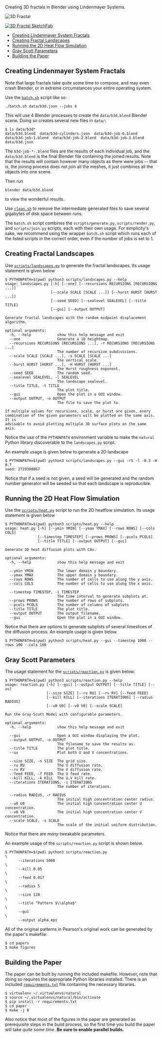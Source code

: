 Creating 3D fractals in Blender using Lindenmayer Systems.

![3D Fractal](https://i.imgur.com/gQPLXAE.jpg)

[![3D Fractal SketchFab](https://i.imgur.com/oARGCvv.png)](https://sketchfab.com/3d-models/b3d-2317c1f611e14369b7a3b83e29be676b)

- [Creating Lindenmayer System Fractals](#creating-lindenmayer-system-fractals)
- [Creating Fractal Landscapes](#creating-fractal-landscapes)
- [Running the 2D Heat Flow Simulation](#running-the-2d-heat-flow-simulation)
- [Gray Scott Parameters](#gray-scott-parameters)
- [Building the Paper](#building-the-paper)

## Creating Lindenmayer System Fractals

Note that large fractals take *quite* some time to compose, and may even crash Blender, or in extreme circumstances your entire operating system.

Use the [`batch.sh`](./batch.sh) script like so:

```shell
./batch.sh data/b3d.json --jobs 4
```

This will use 4 Blender processes to create the `data/b3d.blend` Blender scene.
Doing so creates several new files in `data/`:

```shell
$ ls data/b3d*
data/b3d.blend  data/b3d-cylinders.json  data/b3d-job-0.blend  data/b3d-job-1.blend  data/b3d-job-2.blend  data/b3d-job-3.blend  data/b3d.json
```

The `b3d-job-*-.blend` files are the results of each individual job, and the `data/b3d.blend` is the
final Blender file containing the joined results.
Note that the results will contain however many objects as there were jobs -- that is, the joining process
does not join all the meshes, it just combines all the objects into one scene.

Then run

```shell
blender data/b3d.blend
```

to view the wonderful results.

Use [`clean.sh`](./clean.sh) to remove the intermediate generated files to save several gigabytes of disk space between runs.

The `batch.sh` script combines the `scripts/generate.py`, `scripts/render.py`, and  `scripts/join.py` scripts, each with their own usage.
For simplicity's sake, we recommend using the wrapper `batch.sh` script which runs each of the listed scripts in the correct order, even if the number of jobs is set to 1.

## Creating Fractal Landscapes

Use [`scripts/landscapes.py`](scripts/landscapes.py) to generate the fractal landscapes.
Its usage statement is given below

```shell
$ PYTHONPATH=$(pwd) python3 scripts/landscapes.py --help
usage: landscapes.py [-h] [--one] [--recursions RECURSIONS [RECURSIONS ...]]
                     [--scale SCALE [SCALE ...]] [--hurst HURST [HURST ...]]
                     [--seed SEED] [--sealevel SEALEVEL] [--title TITLE]
                     [--gui] [--output OUTPUT]

Generate fractal landscapes with the random midpoint displacement algorithm.

optional arguments:
  -h, --help            show this help message and exit
  --one                 Generate a 1D heightmap.
  --recursions RECURSIONS [RECURSIONS ...], -r RECURSIONS [RECURSIONS ...]
                        The number of recursive subdivisions.
  --scale SCALE [SCALE ...], -s SCALE [SCALE ...]
                        The vertical scale.
  --hurst HURST [HURST ...], -H HURST [HURST ...]
                        The Hurst roughness exponent.
  --seed SEED           The random seed.
  --sealevel SEALEVEL, -l SEALEVEL
                        The landscape sealevel.
  --title TITLE, -t TITLE
                        The plot title.
  --gui                 Open the plot in a GUI window.
  --output OUTPUT, -o OUTPUT
                        The file to save the plot to.

If multiple values for recursions, scale, or hurst are given, every
combination of the given parameters will be plotted on the same axis. It is
advisable to avoid plotting multiple 3D surface plots on the same axis.
```

Notice the use of the `PYTHONPATH` environment variable to make the `natural` Python library discoverable to the `landscapes.py` script.

An example usage is given below to generate a 2D landscape

```shell
$ PYTHONPATH=$(pwd) python3 scripts/landscapes.py --gui -r5 -l -0.3 -H 0.7
seed: 2729300867
```

Notice that if a seed is not given, a seed will be generated and the random number generator will be seeded so that each landscape is reproducible.

## Running the 2D Heat Flow Simulation

Use the [`scripts/heat.py`](scripts/heat.py) script to run the 2D heatflow simulation.
Its usage statement is given below

```shell
$ PYTHONPATH=$(pwd) python3 scripts/heat.py --help
usage: heat.py [-h] [--ymin YMIN] [--ymax YMAX] [--rows ROWS] [--cols COLS]
               [--timestep TIMESTEP] [--prows PROWS] [--pcols PCOLS]
               [--title TITLE] [--output OUTPUT] [--gui]

Generate 2D heat diffusion plots with CAs.

optional arguments:
  -h, --help            show this help message and exit

  --ymin YMIN           The lower domain y boundary.
  --ymax YMAX           The upper domain y boundary.
  --rows ROWS           The number of cells to use along the y axis.
  --cols COLS           The number of cells to use along the x axis.

  --timestep TIMESTEP, -i TIMESTEP
                        The time interval to generate subplots at.
  --prows PROWS         The number of rows of subplots.
  --pcols PCOLS         The number of columns of subplots
  --title TITLE         The plot title.
  --output OUTPUT       The output filename.
  --gui                 Open the plot in a GUI window.
```

Notice that there are options to generate subplots of several timeslices of the diffusion process.
An example usage is given below.

```shell
$ PYTHONPATH=$(pwd) python3 scripts/heat.py --gui --timestep 1000 --rows 100 --cols 100
```

## Gray Scott Parameters

The usage statement for the [`scripts/reaction.py`](scripts/reaction.py) is given below.

```shell
$ PYTHONPATH=$(pwd) python3 scripts/reaction.py --help
usage: reaction.py [-h] [--gui] [--output OUTPUT] [--title TITLE] [--uv]
                   [--size SIZE] [--ru RU] [--rv RV] [--feed FEED]
                   [--kill KILL] [--iterations ITERATIONS] [--radius RADIUS]
                   [--u0 U0] [--v0 V0] [--scale SCALE]

Run the Gray-Scott Model with configurable parameters.

optional arguments:
  -h, --help            show this help message and exit

  --gui                 Open a GUI window displaying the plot.
  --output OUTPUT, -o OUTPUT
                        The filename to save the results as.
  --title TITLE         The plot title.
  --uv                  Plot both U and V concentrations.

  --size SIZE, -n SIZE  The grid size.
  --ru RU               The U diffusion rate.
  --rv RV               The V diffusion rate.
  --feed FEED, -f FEED  The U feed rate.
  --kill KILL, -k KILL  The U,V kill rate.
  --iterations ITERATIONS, -i ITERATIONS
                        The number of iterations.

  --radius RADIUS, -r RADIUS
                        The initial high concentration center radius.
  --u0 U0               The initial high concentration center U concentration.
  --v0 V0               The initial high concentration center V concentration.
  --scale SCALE, -s SCALE
                        The scale of the initial uniform distribution.
```

Notice that there are *many* tweakable parameters.

An example usage of the `scripts/reaction.py` script is shown below.

```shell
$ PYTHONPATH=$(pwd) python3 scripts/reaction.py                                \
      --iterations 5000                                                        \
      --kill 0.05                                                              \
      --feed 0.017                                                             \
      --radius 5                                                               \
      --size 128                                                               \
      --title "Pattern $\\alpha$"                                              \
      --gui                                                                    \
      --output alpha.eps
```

All of the original patterns in Pearson's original work can be generated by the paper's makefile:

```shell
$ cd papers
$ make figures
```

## Building the Paper

The paper can be built by running the included makefile.
However, note that doing so requires the appropriate Python libraries installed.
There is an included [`requirements.txt`](requirements.txt) file containing the necessary libraries.

```shell
$ virtualenv ~/.virtualenvs/natural
$ source ~/.virtualenvs/natural/bin/activate
$ pip install -r requirements.txt
$ cd paper
$ make -j 8
```

Also notice that most of the figures in the paper are generated as prerequisite steps in the build process, so the first time you build the paper will take *quite some time*. **Be sure to enable parallel builds.**
